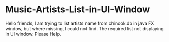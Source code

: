 # Music-Artists-List-in-UI-Window
Hello friends, I am trying to list artists name from chinook.db in java FX window, but where missing, I could not find. The required list not displaying in UI window. Please Help.
